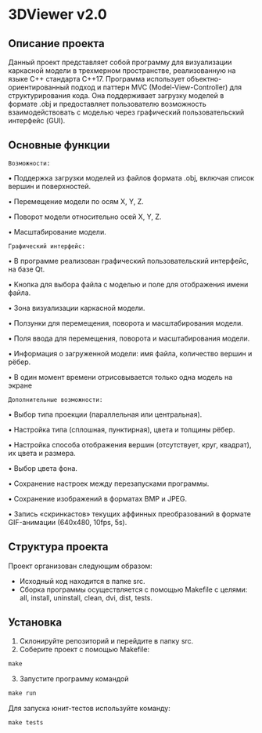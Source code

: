 # 3DViewer v2.0

## Описание проекта

Данный проект представляет собой программу для визуализации каркасной модели в трехмерном пространстве, реализованную на языке C++ стандарта C++17. Программа использует объектно-ориентированный подход и паттерн MVC (Model-View-Controller) для структурирования кода. Она поддерживает загрузку моделей в формате .obj и предоставляет пользователю возможность взаимодействовать с моделью через графический пользовательский интерфейс (GUI).

## Основные функции

`Возможности:`

• Поддержка загрузки моделей из файлов формата .obj, включая список вершин и поверхностей.

• Перемещение модели по осям X, Y, Z.

• Поворот модели относительно осей X, Y, Z.

• Масштабирование модели.

`Графический интерфейс:`

•  В программе реализован графический пользовательский интерфейс, на базе Qt.

• Кнопка для выбора файла с моделью и поле для отображения имени файла.

• Зона визуализации каркасной модели.

• Ползунки для перемещения, поворота и масштабирования модели.

• Поля ввода для перемещения, поворота и масштабирования модели.

• Информация о загруженной модели: имя файла, количество вершин и рёбер.

• В один момент времени отрисовывается только одна модель на экране

`Дополнительные возможности:`

• Выбор типа проекции (параллельная или центральная).

• Настройка типа (сплошная, пунктирная), цвета и толщины рёбер.

• Настройка способа отображения вершин (отсутствует, круг, квадрат), их цвета и размера.

• Выбор цвета фона.

• Сохранение настроек между перезапусками программы.

• Сохранение изображений в форматах BMP и JPEG.

• Запись «скринкастов» текущих аффинных преобразований в формате GIF-анимации (640x480, 10fps, 5s).

## Структура проекта

Проект организован следующим образом:

- Исходный код находится в папке src.
- Сборка программы осуществляется с помощью Makefile с целями: all, install, uninstall, clean, dvi, dist, tests.

## Установка

1. Склонируйте репозиторий и перейдите в папку src.
2. Соберите проект с помощью Makefile:
```c
make
```
3. Запустите программу командой
```c
make run
```

Для запуска юнит-тестов используйте команду:
```c
make tests
```